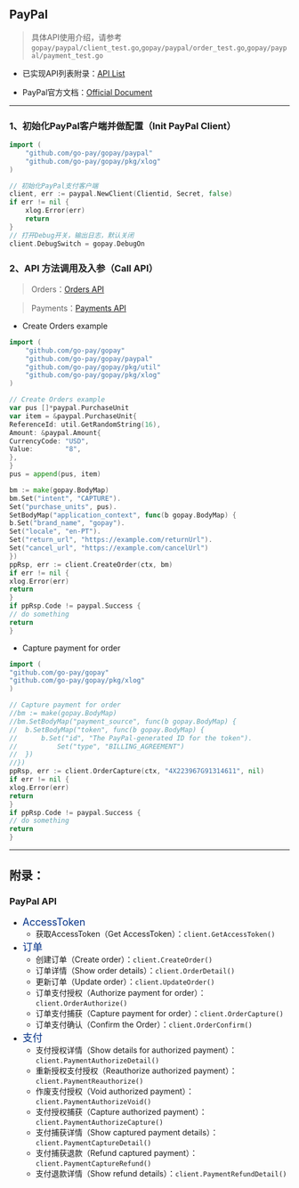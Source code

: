## PayPal

> 具体API使用介绍，请参考`gopay/paypal/client_test.go`,`gopay/paypal/order_test.go`,`gopay/paypal/payment_test.go`

- 已实现API列表附录：[API List](https://github.com/go-pay/gopay/blob/main/doc/paypal.md#%E9%99%84%E5%BD%95)

- PayPal官方文档：[Official Document](https://developer.paypal.com/docs/api/overview)

---

### 1、初始化PayPal客户端并做配置（Init PayPal Client）

```go
import (
    "github.com/go-pay/gopay/paypal"
    "github.com/go-pay/gopay/pkg/xlog"
)

// 初始化PayPal支付客户端
client, err := paypal.NewClient(Clientid, Secret, false)
if err != nil {
    xlog.Error(err)
    return
}
// 打开Debug开关，输出日志，默认关闭
client.DebugSwitch = gopay.DebugOn
```

### 2、API 方法调用及入参（Call API）

> Orders：[Orders API](https://developer.paypal.com/api/orders/v2/)

> Payments：[Payments API](https://developer.paypal.com/api/payments/v2/)

- Create Orders example
```go
import (
    "github.com/go-pay/gopay"
    "github.com/go-pay/gopay/paypal"
    "github.com/go-pay/gopay/pkg/util"
    "github.com/go-pay/gopay/pkg/xlog"
)

// Create Orders example
var pus []*paypal.PurchaseUnit
var item = &paypal.PurchaseUnit{
ReferenceId: util.GetRandomString(16),
Amount: &paypal.Amount{
CurrencyCode: "USD",
Value:        "8",
},
}
pus = append(pus, item)

bm := make(gopay.BodyMap)
bm.Set("intent", "CAPTURE").
Set("purchase_units", pus).
SetBodyMap("application_context", func(b gopay.BodyMap) {
b.Set("brand_name", "gopay").
Set("locale", "en-PT").
Set("return_url", "https://example.com/returnUrl").
Set("cancel_url", "https://example.com/cancelUrl")
})
ppRsp, err := client.CreateOrder(ctx, bm)
if err != nil {
xlog.Error(err)
return
}
if ppRsp.Code != paypal.Success {
// do something
return
}
```

- Capture payment for order

```go
import (
"github.com/go-pay/gopay"
"github.com/go-pay/gopay/pkg/xlog"
)

// Capture payment for order
//bm := make(gopay.BodyMap)
//bm.SetBodyMap("payment_source", func(b gopay.BodyMap) {
//	b.SetBodyMap("token", func(b gopay.BodyMap) {
//		b.Set("id", "The PayPal-generated ID for the token").
//			Set("type", "BILLING_AGREEMENT")
//	})
//})
ppRsp, err := client.OrderCapture(ctx, "4X223967G91314611", nil)
if err != nil {
xlog.Error(err)
return
}
if ppRsp.Code != paypal.Success {
// do something
return
}
```

---

## 附录：

### PayPal API

* <font color='#003087' size='4'>AccessToken</font>
	* 获取AccessToken（Get AccessToken）：`client.GetAccessToken()`
* <font color='#003087' size='4'>订单</font>
    * 创建订单（Create order）：`client.CreateOrder()`
    * 订单详情（Show order details）：`client.OrderDetail()`
    * 更新订单（Update order）：`client.UpdateOrder()`
    * 订单支付授权（Authorize payment for order）：`client.OrderAuthorize()`
    * 订单支付捕获（Capture payment for order）：`client.OrderCapture()`
    * 订单支付确认（Confirm the Order）：`client.OrderConfirm()`
* <font color='#003087' size='4'>支付</font>
    * 支付授权详情（Show details for authorized payment）：`client.PaymentAuthorizeDetail()`
    * 重新授权支付授权（Reauthorize authorized payment）：`client.PaymentReauthorize()`
    * 作废支付授权（Void authorized payment）：`client.PaymentAuthorizeVoid()`
    * 支付授权捕获（Capture authorized payment）：`client.PaymentAuthorizeCapture()`
    * 支付捕获详情（Show captured payment details）：`client.PaymentCaptureDetail()`
    * 支付捕获退款（Refund captured payment）：`client.PaymentCaptureRefund()`
    * 支付退款详情（Show refund details）：`client.PaymentRefundDetail()`

